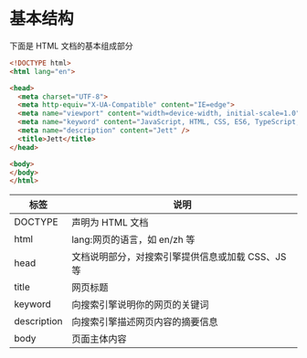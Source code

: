 # 基本结构

下面是 HTML 文档的基本组成部分

```html
<!DOCTYPE html>
<html lang="en">

<head>
  <meta charset="UTF-8">
  <meta http-equiv="X-UA-Compatible" content="IE=edge">
  <meta name="viewport" content="width=device-width, initial-scale=1.0">
  <meta name="keyword" content="JavaScript, HTML, CSS, ES6, TypeScript, Jett" />
  <meta name="description" content="Jett" />
  <title>Jett</title>
</head>

<body>
</body>
</html>
```

| 标签        | 说明                                              |
| ----------- | ------------------------------------------------- |
| DOCTYPE     | 声明为 HTML 文档                                  |
| html        | lang:网页的语言，如 en/zh 等                      |
| head        | 文档说明部分，对搜索引擎提供信息或加载 CSS、JS 等 |
| title       | 网页标题                                          |
| keyword     | 向搜索引擎说明你的网页的关键词                    |
| description | 向搜索引擎描述网页内容的摘要信息                  |
| body        | 页面主体内容                                      |
